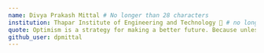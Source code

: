 ```yaml
---
name: Divya Prakash Mittal # No longer than 28 characters
institution: Thapar Institute of Engineering and Technology 🚩 # no longer than 58 characters
quote: Optimism is a strategy for making a better future. Because unless you believe that the future can be better, you are unlikely to step up and take responsibility for making it so.
github_user: dpmittal
---
```


